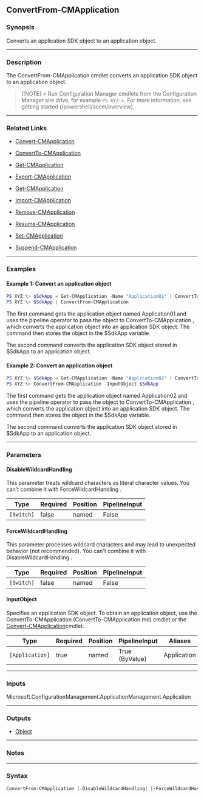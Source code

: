 ConvertFrom-CMApplication
-------------------------




### Synopsis
Converts an application SDK object to an application object.



---


### Description

The ConvertFrom-CMApplication cmdlet converts an application SDK object to an application object.



> [!NOTE] > Run Configuration Manager cmdlets from the Configuration Manager site drive, for example `PS XYZ:>`. For more information, see getting started (/powershell/sccm/overview).



---


### Related Links
* [Convert-CMApplication](Convert-CMApplication)



* [ConvertTo-CMApplication](ConvertTo-CMApplication)



* [Get-CMApplication](Get-CMApplication)



* [Export-CMApplication](Export-CMApplication)



* [Get-CMApplication](Get-CMApplication)



* [Import-CMApplication](Import-CMApplication)



* [Remove-CMApplication](Remove-CMApplication)



* [Resume-CMApplication](Resume-CMApplication)



* [Set-CMApplication](Set-CMApplication)



* [Suspend-CMApplication](Suspend-CMApplication)





---


### Examples
#### Example 1: Convert an application object
```PowerShell
PS XYZ:\> $SdkApp = Get-CMApplication -Name "Application01" | ConvertTo-CMApplication
PS XYZ:\> $SdkApp | ConvertFrom-CMApplication
```
The first command gets the application object named Application01 and uses the pipeline operator to pass the object to ConvertTo-CMApplication , which converts the application object into an application SDK object. The command then stores the object in the $SdkApp variable.


The second command converts the application SDK object stored in $SdkApp to an application object.
#### Example 2: Convert an application object
```PowerShell
PS XYZ:\> $SdkApp = Get-CMApplication -Name "Application02" | ConvertTo-CMApplication
PS XYZ:\> ConvertFrom-CMApplication -InputObject $SdkApp
```
The first command gets the application object named Application02 and uses the pipeline operator to pass the object to ConvertTo-CMApplication , which converts the application object into an application SDK object. The command then stores the object in the $SdkApp variable.


The second command converts the application SDK object stored in $SdkApp to an application object.


---


### Parameters
#### **DisableWildcardHandling**

This parameter treats wildcard characters as literal character values. You can't combine it with ForceWildcardHandling .






|Type      |Required|Position|PipelineInput|
|----------|--------|--------|-------------|
|`[Switch]`|false   |named   |False        |



#### **ForceWildcardHandling**

This parameter processes wildcard characters and may lead to unexpected behavior (not recommended). You can't combine it with DisableWildcardHandling .






|Type      |Required|Position|PipelineInput|
|----------|--------|--------|-------------|
|`[Switch]`|false   |named   |False        |



#### **InputObject**

Specifies an application SDK object. To obtain an application object, use the ConvertTo-CMApplication (ConvertTo-CMApplication.md) cmdlet or the [Convert-CMApplication](Convert-CMApplication.md)cmdlet.






|Type           |Required|Position|PipelineInput |Aliases    |
|---------------|--------|--------|--------------|-----------|
|`[Application]`|true    |named   |True (ByValue)|Application|





---


### Inputs
Microsoft.ConfigurationManagement.ApplicationManagement.Application





---


### Outputs
* [Object](https://learn.microsoft.com/en-us/dotnet/api/System.Object)






---


### Notes




---


### Syntax
```PowerShell
ConvertFrom-CMApplication [-DisableWildcardHandling] [-ForceWildcardHandling] -InputObject <Application> [<CommonParameters>]
```
